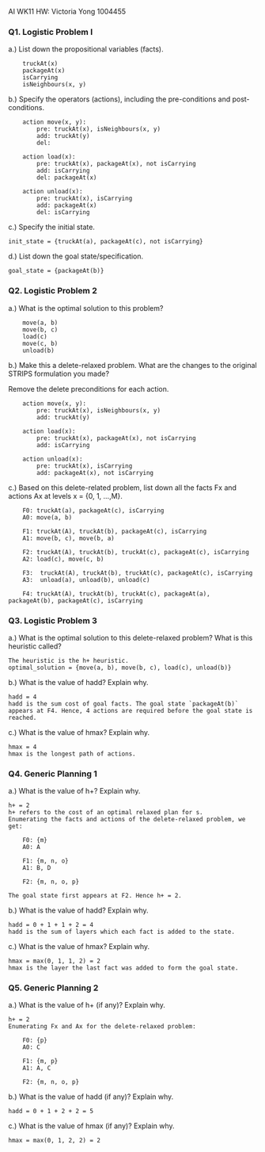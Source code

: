 AI WK11 HW:	Victoria Yong 1004455
### Q1. Logistic Problem I
a.) List down the propositional variables (facts).

```
	truckAt(x)
	packageAt(x)
	isCarrying
	isNeighbours(x, y)
```

b.) Specify the operators (actions), including the pre-conditions and post-conditions.

```
	action move(x, y):
		pre: truckAt(x), isNeighbours(x, y)
		add: truckAt(y)
		del: 

	action load(x):
		pre: truckAt(x), packageAt(x), not isCarrying
		add: isCarrying
		del: packageAt(x)

	action unload(x):
		pre: truckAt(x), isCarrying
		add: packageAt(x)
		del: isCarrying
```

c.) Specify the initial state.
	
	init_state = {truckAt(a), packageAt(c), not isCarrying}

d.) List down the goal state/specification.
	
	goal_state = {packageAt(b)}

### Q2. Logistic Problem 2
a.) What is the optimal solution to this problem?

```
	move(a, b)
	move(b, c)
	load(c)
	move(c, b)
	unload(b)
```

b.) Make this a delete-relaxed problem. What are the changes to the original STRIPS
formulation you made?

Remove the delete preconditions for each action.
```
	action move(x, y):
		pre: truckAt(x), isNeighbours(x, y)
		add: truckAt(y)

	action load(x):
		pre: truckAt(x), packageAt(x), not isCarrying
		add: isCarrying

	action unload(x):
		pre: truckAt(x), isCarrying
		add: packageAt(x), not isCarrying
```

c.) Based on this delete-related problem, list down all the facts Fx and actions Ax at
levels x = {0, 1, ...,M}.

```
	F0: truckAt(a), packageAt(c), isCarrying
	A0: move(a, b)

	F1: truckAt(A), truckAt(b), packageAt(c), isCarrying
	A1: move(b, c), move(b, a)

	F2: truckAt(A), truckAt(b), truckAt(c), packageAt(c), isCarrying
	A2: load(c), move(c, b)

	F3:  truckAt(A), truckAt(b), truckAt(c), packageAt(c), isCarrying
	A3:  unload(a), unload(b), unload(c)

	F4: truckAt(A), truckAt(b), truckAt(c), packageAt(a), packageAt(b), packageAt(c), isCarrying

```

### Q3. Logistic Problem 3
a.) What is the optimal solution to this delete-relaxed problem? What is this heuristic
called?

	The heuristic is the h+ heuristic. 
	optimal_solution = {move(a, b), move(b, c), load(c), unload(b)}

b.) What is the value of hadd? Explain why.
	
	hadd = 4
	hadd is the sum cost of goal facts. The goal state `packageAt(b)` appears at F4. Hence, 4 actions are required before the goal state is reached.

c.) What is the value of hmax? Explain why.
	
	hmax = 4
	hmax is the longest path of actions.


### Q4. Generic Planning 1
a.) What is the value of h+? Explain why.
	
	h+ = 2
	h+ refers to the cost of an optimal relaxed plan for s.
	Enumerating the facts and actions of the delete-relaxed problem, we get:

```
	F0: {m}
	A0: A

	F1: {m, n, o}
	A1: B, D

	F2: {m, n, o, p}
```
	The goal state first appears at F2. Hence h+ = 2.

b.) What is the value of hadd? Explain why.

	hadd = 0 + 1 + 1 + 2 = 4
	hadd is the sum of layers which each fact is added to the state.

c.) What is the value of hmax? Explain why.
	
	hmax = max(0, 1, 1, 2) = 2
	hmax is the layer the last fact was added to form the goal state.

### Q5. Generic Planning 2
a.) What is the value of h+ (if any)? Explain why.

	h+ = 2
	Enumerating Fx and Ax for the delete-relaxed problem:
```
	F0: {p}
	A0: C

	F1: {m, p}
	A1: A, C

	F2: {m, n, o, p}
```

b.) What is the value of hadd (if any)? Explain why.
	
	hadd = 0 + 1 + 2 + 2 = 5

c.) What is the value of hmax (if any)? Explain why.

	hmax = max(0, 1, 2, 2) = 2